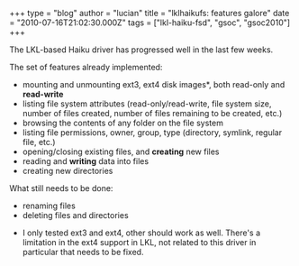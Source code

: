 +++
type = "blog"
author = "lucian"
title = "lklhaikufs: features galore"
date = "2010-07-16T21:02:30.000Z"
tags = ["lkl-haiku-fsd", "gsoc", "gsoc2010"]
+++

The LKL-based Haiku driver has progressed well in the last few weeks.

The set of features already implemented:
<ul>
<li>mounting and unmounting ext3, ext4 disk images*, both read-only and <b>read-write</b></li>
<li>listing file system attributes (read-only/read-write, file system size, number of files created, number of files remaining to be created, etc.) </li>
<li>browsing the contents of any folder on the file system</li>
<li>listing file permissions, owner, group, type (directory, symlink, regular file, etc.)</li>
<li>opening/closing existing files, and <b>creating</b> new files</li>
<li>reading and <b>writing</b> data into files</li>
<li>creating new directories</li>
</ul>


What still needs to be done:
<ul>
<li>renaming files</li>
<li>deleting files and directories</li>
</ul>


* I only tested ext3 and ext4, other should work as well. There's a limitation in the ext4 support in LKL, not related to this driver in particular that needs to be fixed.
